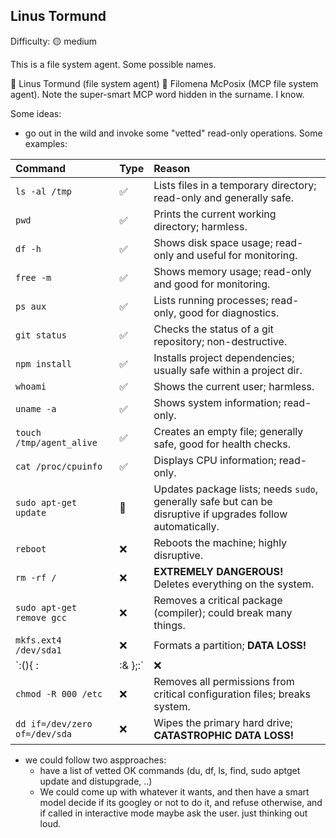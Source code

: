 ## Linus Tormund

Difficulty: 🟡 medium

This is a file system agent. Some possible names.

🐧 Linus Tormund (file system agent)
🐧 Filomena McPosix (MCP file system agent). Note the super-smart MCP word hidden in the surname. I know.

Some ideas:
* go out in the wild and invoke some "vetted" read-only operations. Some examples:


| Command                   | Type | Reason                                                                 |
| :------------------------ | :--- | :--------------------------------------------------------------------- |
| `ls -al /tmp`             | ✅    | Lists files in a temporary directory; read-only and generally safe.      |
| `pwd`                     | ✅    | Prints the current working directory; harmless.                        |
| `df -h`                   | ✅    | Shows disk space usage; read-only and useful for monitoring.         |
| `free -m`                 | ✅    | Shows memory usage; read-only and good for monitoring.                 |
| `ps aux`                  | ✅    | Lists running processes; read-only, good for diagnostics.              |
| `git status`              | ✅    | Checks the status of a git repository; non-destructive.                |
| `npm install`             | ✅    | Installs project dependencies; usually safe within a project dir.      |
| `whoami`                  | ✅    | Shows the current user; harmless.                                      |
| `uname -a`                | ✅    | Shows system information; read-only.                                   |
| `touch /tmp/agent_alive`  | ✅    | Creates an empty file; generally safe, good for health checks.         |
| `cat /proc/cpuinfo`       | ✅    | Displays CPU information; read-only.                                   |
| `sudo apt-get update`     | 🤔    | Updates package lists; needs `sudo`, generally safe but can be disruptive if upgrades follow automatically. |
| `reboot`                  | ❌    | Reboots the machine; highly disruptive.                                |
| `rm -rf /`                | ❌    | **EXTREMELY DANGEROUS!** Deletes everything on the system.            |
| `sudo apt-get remove gcc` | ❌    | Removes a critical package (compiler); could break many things.        |
| `mkfs.ext4 /dev/sda1`     | ❌    | Formats a partition; **DATA LOSS!** |
| `:(){ :|:& };:`            | ❌    | Fork bomb; consumes all system resources, leading to a crash.          |
| `chmod -R 000 /etc`       | ❌    | Removes all permissions from critical configuration files; breaks system. |
| `dd if=/dev/zero of=/dev/sda`| ❌ | Wipes the primary hard drive; **CATASTROPHIC DATA LOSS!** |

* we could follow two aspproaches:
    * have a list of vetted OK commands (du, df, ls, find, sudo aptget update and distupgrade, ..)
    * We could come up with whatever it wants, and then have a smart model decide if its googley or not to do it, and refuse otherwise, and if called in interactive mode maybe ask the user. just thinking out loud.
